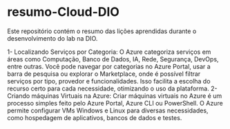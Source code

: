 # resumo-Cloud-DIO
Este repositório contém o resumo das lições aprendidas durante o desenvolvimento do lab na DIO.

1- Localizando Serviços por Categoria:
O Azure categoriza serviços em áreas como Computação, Banco de Dados, IA, Rede, Segurança, DevOps, entre outras.
Você pode navegar por categorias no Azure Portal, usar a barra de pesquisa ou explorar o Marketplace, onde é possível filtrar serviços por tipo, provedor e funcionalidades. Isso facilita a escolha do recurso certo para cada necessidade, otimizando o uso da plataforma.
2- Criando máquinas Virtuais na Azure:
Criar máquinas virtuais no Azure é um processo simples feito pelo Azure Portal, Azure CLI ou PowerShell. O Azure permite configurar VMs Windows e Linux para diversas necessidades, como hospedagem de aplicativos, bancos de dados e testes.
